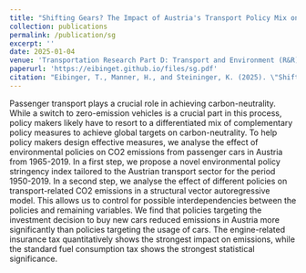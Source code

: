 ```yaml
---
title: "Shifting Gears? The Impact of Austria's Transport Policy Mix on CO2 Emissions from Passenger Cars"
collection: publications
permalink: /publication/sg
excerpt: ''
date: 2025-01-04
venue: 'Transportation Research Part D: Transport and Environment (R&R)'
paperurl: 'https://eibinget.github.io/files/sg.pdf'
citation: "Eibinger, T., Manner, H., and Steininger, K. (2025). \"Shifting Gears? The Impact of Austria's Transport Policy Mix on CO2 Emissions from Passenger Cars\" <i>Working Paper</i>."
---
```


Passenger transport plays a crucial role in achieving carbon-neutrality. While a switch to zero-emission vehicles is a crucial part in this process, policy makers likely have to resort to a differentiated mix of complementary policy measures to achieve global targets on carbon-neutrality. To help policy makers design effective measures, we analyse the effect of environmental policies on CO2 emissions from passenger cars in Austria from 1965-2019. In a first step, we propose a novel environmental policy stringency index tailored to the Austrian transport sector for the period 1950-2019. In a second step, we analyse the effect of different policies on transport-related CO2 emissions in a structural vector autoregressive model. This allows us to control for possible interdependencies between the policies and remaining variables. We find that policies targeting the investment decision to buy new cars reduced emissions in Austria more significantly than policies targeting the usage of cars. The engine-related insurance tax quantitatively shows the strongest impact on emissions, while the standard fuel consumption tax shows the strongest statistical significance.
